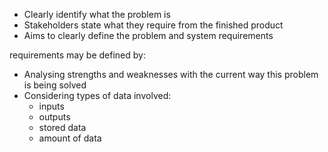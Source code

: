 - Clearly identify what the problem is
- Stakeholders state what they require from the finished product
- Aims to clearly define the problem and system requirements

requirements may be defined by:
- Analysing strengths and weaknesses with the current way this problem is being solved
- Considering types of data involved:
	- inputs
	- outputs
	- stored data
	- amount of data